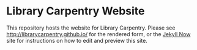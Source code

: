 Library Carpentry Website
=========================

This repository hosts the website for Library Carpentry.
Please see <http://librarycarpentry.github.io/> for the rendered form,
or the [Jekyll Now](https://github.com/barryclark/jekyll-now) site
for instructions on how to edit and preview this site.
